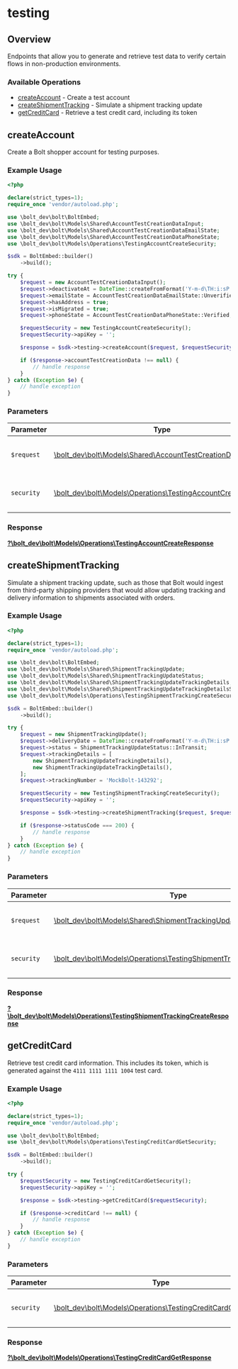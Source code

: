 # testing

## Overview

Endpoints that allow you to generate and retrieve test data to verify certain
flows in non-production environments.


### Available Operations

* [createAccount](#createaccount) - Create a test account
* [createShipmentTracking](#createshipmenttracking) - Simulate a shipment tracking update
* [getCreditCard](#getcreditcard) - Retrieve a test credit card, including its token

## createAccount

Create a Bolt shopper account for testing purposes.


### Example Usage

```php
<?php

declare(strict_types=1);
require_once 'vendor/autoload.php';

use \bolt_dev\bolt\BoltEmbed;
use \bolt_dev\bolt\Models\Shared\AccountTestCreationDataInput;
use \bolt_dev\bolt\Models\Shared\AccountTestCreationDataEmailState;
use \bolt_dev\bolt\Models\Shared\AccountTestCreationDataPhoneState;
use \bolt_dev\bolt\Models\Operations\TestingAccountCreateSecurity;

$sdk = BoltEmbed::builder()
    ->build();

try {
    $request = new AccountTestCreationDataInput();
    $request->deactivateAt = DateTime::createFromFormat('Y-m-d\TH:i:sP', '2017-07-21T17:32:28Z');
    $request->emailState = AccountTestCreationDataEmailState::Unverified;
    $request->hasAddress = true;
    $request->isMigrated = true;
    $request->phoneState = AccountTestCreationDataPhoneState::Verified;

    $requestSecurity = new TestingAccountCreateSecurity();
    $requestSecurity->apiKey = '';

    $response = $sdk->testing->createAccount($request, $requestSecurity);

    if ($response->accountTestCreationData !== null) {
        // handle response
    }
} catch (Exception $e) {
    // handle exception
}
```

### Parameters

| Parameter                                                                                                                | Type                                                                                                                     | Required                                                                                                                 | Description                                                                                                              |
| ------------------------------------------------------------------------------------------------------------------------ | ------------------------------------------------------------------------------------------------------------------------ | ------------------------------------------------------------------------------------------------------------------------ | ------------------------------------------------------------------------------------------------------------------------ |
| `$request`                                                                                                               | [\bolt_dev\bolt\Models\Shared\AccountTestCreationDataInput](../../models/shared/AccountTestCreationDataInput.md)         | :heavy_check_mark:                                                                                                       | The request object to use for the request.                                                                               |
| `security`                                                                                                               | [\bolt_dev\bolt\Models\Operations\TestingAccountCreateSecurity](../../models/operations/TestingAccountCreateSecurity.md) | :heavy_check_mark:                                                                                                       | The security requirements to use for the request.                                                                        |


### Response

**[?\bolt_dev\bolt\Models\Operations\TestingAccountCreateResponse](../../models/operations/TestingAccountCreateResponse.md)**


## createShipmentTracking

Simulate a shipment tracking update, such as those that Bolt would ingest from
third-party shipping providers that would allow updating tracking and delivery
information to shipments associated with orders.


### Example Usage

```php
<?php

declare(strict_types=1);
require_once 'vendor/autoload.php';

use \bolt_dev\bolt\BoltEmbed;
use \bolt_dev\bolt\Models\Shared\ShipmentTrackingUpdate;
use \bolt_dev\bolt\Models\Shared\ShipmentTrackingUpdateStatus;
use \bolt_dev\bolt\Models\Shared\ShipmentTrackingUpdateTrackingDetails;
use \bolt_dev\bolt\Models\Shared\ShipmentTrackingUpdateTrackingDetailsStatus;
use \bolt_dev\bolt\Models\Operations\TestingShipmentTrackingCreateSecurity;

$sdk = BoltEmbed::builder()
    ->build();

try {
    $request = new ShipmentTrackingUpdate();
    $request->deliveryDate = DateTime::createFromFormat('Y-m-d\TH:i:sP', '2014-08-23:T06:00:00Z');
    $request->status = ShipmentTrackingUpdateStatus::InTransit;
    $request->trackingDetails = [
        new ShipmentTrackingUpdateTrackingDetails(),
        new ShipmentTrackingUpdateTrackingDetails(),
    ];
    $request->trackingNumber = 'MockBolt-143292';

    $requestSecurity = new TestingShipmentTrackingCreateSecurity();
    $requestSecurity->apiKey = '';

    $response = $sdk->testing->createShipmentTracking($request, $requestSecurity);

    if ($response->statusCode === 200) {
        // handle response
    }
} catch (Exception $e) {
    // handle exception
}
```

### Parameters

| Parameter                                                                                                                                  | Type                                                                                                                                       | Required                                                                                                                                   | Description                                                                                                                                |
| ------------------------------------------------------------------------------------------------------------------------------------------ | ------------------------------------------------------------------------------------------------------------------------------------------ | ------------------------------------------------------------------------------------------------------------------------------------------ | ------------------------------------------------------------------------------------------------------------------------------------------ |
| `$request`                                                                                                                                 | [\bolt_dev\bolt\Models\Shared\ShipmentTrackingUpdate](../../models/shared/ShipmentTrackingUpdate.md)                                       | :heavy_check_mark:                                                                                                                         | The request object to use for the request.                                                                                                 |
| `security`                                                                                                                                 | [\bolt_dev\bolt\Models\Operations\TestingShipmentTrackingCreateSecurity](../../models/operations/TestingShipmentTrackingCreateSecurity.md) | :heavy_check_mark:                                                                                                                         | The security requirements to use for the request.                                                                                          |


### Response

**[?\bolt_dev\bolt\Models\Operations\TestingShipmentTrackingCreateResponse](../../models/operations/TestingShipmentTrackingCreateResponse.md)**


## getCreditCard

Retrieve test credit card information. This includes its token, which is
generated against the `4111 1111 1111 1004` test card.


### Example Usage

```php
<?php

declare(strict_types=1);
require_once 'vendor/autoload.php';

use \bolt_dev\bolt\BoltEmbed;
use \bolt_dev\bolt\Models\Operations\TestingCreditCardGetSecurity;

$sdk = BoltEmbed::builder()
    ->build();

try {
    $requestSecurity = new TestingCreditCardGetSecurity();
    $requestSecurity->apiKey = '';

    $response = $sdk->testing->getCreditCard($requestSecurity);

    if ($response->creditCard !== null) {
        // handle response
    }
} catch (Exception $e) {
    // handle exception
}
```

### Parameters

| Parameter                                                                                                                | Type                                                                                                                     | Required                                                                                                                 | Description                                                                                                              |
| ------------------------------------------------------------------------------------------------------------------------ | ------------------------------------------------------------------------------------------------------------------------ | ------------------------------------------------------------------------------------------------------------------------ | ------------------------------------------------------------------------------------------------------------------------ |
| `security`                                                                                                               | [\bolt_dev\bolt\Models\Operations\TestingCreditCardGetSecurity](../../models/operations/TestingCreditCardGetSecurity.md) | :heavy_check_mark:                                                                                                       | The security requirements to use for the request.                                                                        |


### Response

**[?\bolt_dev\bolt\Models\Operations\TestingCreditCardGetResponse](../../models/operations/TestingCreditCardGetResponse.md)**


